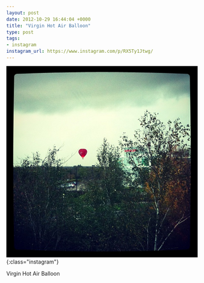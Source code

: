 ```yaml
---
layout: post
date: 2012-10-29 16:44:04 +0000
title: "Virgin Hot Air Balloon"
type: post
tags:
- instagram
instagram_url: https://www.instagram.com/p/RX5Ty1Jtwg/
---
```


![Instagram - RX5Ty1Jtwg](/img/RX5Ty1Jtwg.jpg){:class="instagram"}

Virgin Hot Air Balloon
